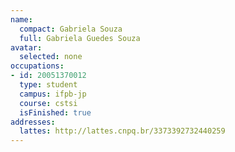 ```yaml
---
name:
  compact: Gabriela Souza
  full: Gabriela Guedes Souza
avatar:
  selected: none
occupations:
- id: 20051370012
  type: student
  campus: ifpb-jp
  course: cstsi
  isFinished: true
addresses:
  lattes: http://lattes.cnpq.br/3373392732440259
---
```

